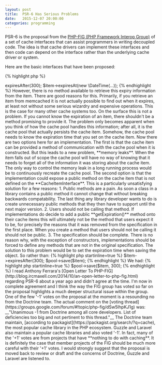 ```yaml
---
layout: post
title:  PSR-6 Has Serious Problems
date:   2015-12-07 20:00:00
categories: programming
---
```


PSR-6 is the proposal from the [PHP-FIG (PHP Framework Interop Group)](http://www.php-fig.org/) of a set of cache interfaces that can assist programmers in writing decoupled code. The idea is that cache drivers can implement these interfaces and then code can depend on the interface rather than the underlying cache driver or system.

Here are the basic interfaces that have been proposed:

{% highlight php %}
<?php

namespace Psr\Cache;

interface CacheItemPoolInterface
{
    public function getItem($key);
    public function getItems(array $keys = array());
    public function hasItem($key);
    public function clear();
    public function deleteItem($key);
    public function deleteItems(array $keys);
    public function save(CacheItemInterface $item);
    public function saveDeferred(CacheItemInterface $item);
    public function commit();
}

interface CacheItemInterface
{
    public function getKey();
    public function get();
    public function isHit();
    public function set($value);
    public function expiresAt($expiration);
    public function expiresAfter($time);
}

interface CacheException {}

interface InvalidArgumentException extends CacheException {}
{% endhighlight %}

### Problem 1

The first problem is with the last two interfaces. They not make it clear that they are interfaces and **they also pretend to be exception classes**. This might provide a minor irritation to anyone implementing the interface, but to the user it should not be a problem. You can still catch it the same, right?

The exception system in PHP was **designed to be extended**. The issue here is that there is no guarantee that a class implenting the **InvalidArgumentException** interface defined by the proposal will also extend the root **InvalidArgumentException** class defined by PHP.

This leads to the ridiculous situation where the following situation is not only plausible, but completely in agreement with the specification:

{% highlight php startinline=true %}
if (
     $exception instanceof Psr\Cache\InvalidArgumentException &&
    !$exception instanceof \InvalidArgumentException
) {
    echo 'Huh?';
}
{% endhighlight %}

If you wanted to guarantee catching all invalid argument exceptions in a block of code you would need to do this:

{% highlight php startinline=true %}
try {
    // code
} catch (Psr\Cache\InvalidArgumentException $exception) {
    // invalid argument exception logic
} catch (\InvalidArgumentException $exception) {
    // invalid argument exception logic again
} // ...
{% endhighlight %}

This might not sound so significant, but I cannot for the life of me understand why the proposal decided to use interfaces in the first place. It doesn't appear to solve any problems and it actually creates one.

### Problem 2

The cache item interface lets you set an expiration time using the following methods;

{% highlight php startinline=true %}
$item->expiresAfter(300);
$item->expiresAt(new \DateTime(...));
{% endhighlight %}

However, there is no method available to retrieve this expiry information from the item. There are good reasons for this. Primarily, if you retrieve an item from memcached it is not actually possible to find out when it expires, at least not without some serious wizardry and expensive operations. This is the case for many other cache systems too.

On the surface this is not a problem. If you cannot know the expiration of an item, there shouldn't be a method promising to provide it.

The problem only becomes apparent when you think of how the cache pool handles this information; after all, it is the cache pool that actually persists the cache item. Somehow, the cache pool needs to know the expiration time that you set on the cache item.

Now there are two options here for an implementation.

The first is that the cache item can be provided a method of communication with the cache pool when it is constructed. But this leads to a new problem, **memory leaks**.

When the item falls out of scope the cache pool will have no way of knowing that it needs to forget all of the information it was storing about the cache item. The only way to control the memory leak in a long running process would be to continuously recreate the cache pool.

The second option is that the implementation could expose a public method on the cache item that is not defined on the **CacheItemInterface**. This is a particularly unsatisfying solution for a few reasons:

1. Public methods are a pain. As soon a class in a library contains a public method it cannot change that without breaking backwards compatability. The last thing any library developer wants to do is create unnecessary public methods that they then have to support until the next major version.

2. Users should not be calling that method. If implementations do decide to add a public **getExpiration()** method onto their cache items this will ultimately not be the method that users expect it to be, for precisely the reasons that it was removed from the specification in the first place. When you create a method that users should not be calling it should not be public.

3. The specification should be complete. There is no reason why, with the exception of constructors, implementations should be forced to define any methods that are not in the original specification.

The solution to this problem would be to set the expiration time when saving the object. So rather than:

{% highlight php startinline=true %}
$item->expiresAfter(300);
$pool->save($item);
{% endhighlight %}

We had:

{% highlight php startinline=true %}
$pool->save($item, 300);
{% endhighlight %}

I read Anthony Ferrara's [Open Letter To PHP-FIG](http://blog.ircmaxell.com/2014/10/an-open-letter-to-php-fig.html) regarding PSR-6 about a year ago and didn't agree at the time. I'm now in complete agreement and I think the way the FIG group has voted so far on the proposal highlights a much deeper structural issue within the group.

One of the few '-1' votes on the proposal at the moment is a resounding no from the Doctrine team. The actual comment on the [voting thread](https://groups.google.com/forum/#!topic/php-fig/dSw5IhpKJ1g) was:

__"Unanimous -1 from Doctrine among all core developers. List of deficiencies too big and not pertinent to this thread."__

The Doctrine team maintain, [according to packagist](https://packagist.org/search/?q=cache), the most popular cache library in the PHP ecosystem. Guzzle and Laravel also maintain a popular cache libraries and also voted '-1'. In fact, many of the '+1' votes are from projects that have **nothing to do with caching**.

It is definitely the case that member projects of the FIG should be much more careful with their '+1' votes. I would strongly suggest that the proposal is moved back to review or draft and the concerns of Doctrine, Guzzle and Laravel are listened to.
